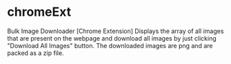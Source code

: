 # chromeExt

Bulk Image Downloader [Chrome Extension]
Displays the array of all images that are present on the webpage and download all images by just clicking "Download All Images" button.
The downloaded images are png and are packed as a zip file.
